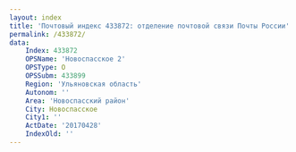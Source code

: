 ```yaml
---
layout: index
title: 'Почтовый индекс 433872: отделение почтовой связи Почты России'
permalink: /433872/
data:
    Index: 433872
    OPSName: 'Новоспасское 2'
    OPSType: О
    OPSSubm: 433899
    Region: 'Ульяновская область'
    Autonom: ''
    Area: 'Новоспасский район'
    City: Новоспасское
    City1: ''
    ActDate: '20170428'
    IndexOld: ''
---
```

